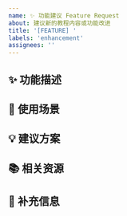 ```yaml
---
name: ✨ 功能建议 Feature Request
about: 建议新的教程内容或功能改进
title: '[FEATURE] '
labels: 'enhancement'
assignees: ''
---
```


## ✨ 功能描述
<!-- 描述您希望添加的功能或内容 -->

## 🎯 使用场景
<!-- 描述这个功能在什么情况下会用到 -->

## 💡 建议方案
<!-- 您认为应该如何实现这个功能 -->

## 📚 相关资源
<!-- 如果有相关的参考资料，请提供链接 -->

## 📝 补充信息
<!-- 任何其他相关信息 -->

